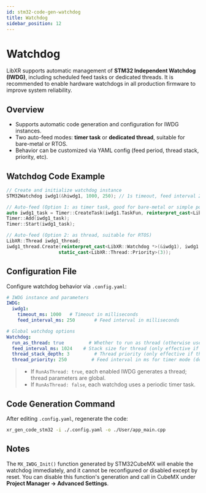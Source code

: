 ```yaml
---
id: stm32-code-gen-watchdog
title: Watchdog
sidebar_position: 12
---
```


# Watchdog

LibXR supports automatic management of **STM32 Independent Watchdog (IWDG)**, including scheduled feed tasks or dedicated threads. It is recommended to enable hardware watchdogs in all production firmware to improve system reliability.

## Overview

* Supports automatic code generation and configuration for IWDG instances.
* Two auto-feed modes: **timer task** or **dedicated thread**, suitable for bare-metal or RTOS.
* Behavior can be customized via YAML config (feed period, thread stack, priority, etc).

## Watchdog Code Example

```cpp
// Create and initialize watchdog instance
STM32Watchdog iwdg1(&hiwdg1, 1000, 250); // 1s timeout, feed interval 250ms

// Auto-feed (Option 1: as timer task, good for bare-metal or simple polling)
auto iwdg1_task = Timer::CreateTask(iwdg1.TaskFun, reinterpret_cast<LibXR::Watchdog *>(&iwdg1), 250);
Timer::Add(iwdg1_task);
Timer::Start(iwdg1_task);

// Auto-feed (Option 2: as thread, suitable for RTOS)
LibXR::Thread iwdg1_thread;
iwdg1_thread.Create(reinterpret_cast<LibXR::Watchdog *>(&iwdg1), iwdg1.ThreadFun, "iwdg1_wdg", 1024,
                   static_cast<LibXR::Thread::Priority>(3));
```

## Configuration File

Configure watchdog behavior via `.config.yaml`:

```yaml
# IWDG instance and parameters
IWDG:
  iwdg1:
    timeout_ms: 1000   # Timeout in milliseconds
    feed_interval_ms: 250       # Feed interval in milliseconds

# Global watchdog options
Watchdog:
  run_as_thread: true         # Whether to run as thread (otherwise uses timer)
  feed_interval_ms: 1024    # Stack size for thread (only effective if thread enabled)
  thread_stack_depth: 3         # Thread priority (only effective if thread enabled)
  thread_priority: 250         # Feed interval in ms for timer mode (default 250)
```

> * If `RunAsThread: true`, each enabled IWDG generates a thread; thread parameters are global.
> * If `RunAsThread: false`, each watchdog uses a periodic timer task.

## Code Generation Command

After editing `.config.yaml`, regenerate the code:

```bash
xr_gen_code_stm32 -i ./.config.yaml -o ./User/app_main.cpp
```

## Notes

The `MX_IWDG_Init()` function generated by STM32CubeMX will enable the watchdog immediately, and it cannot be reconfigured or disabled except by reset. You can disable this function's generation and call in CubeMX under **Project Manager → Advanced Settings**.
